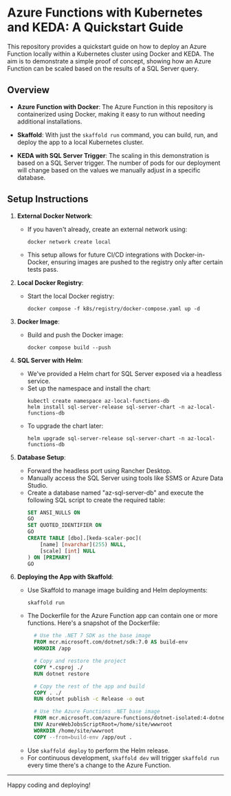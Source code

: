 # Azure Functions with Kubernetes and KEDA: A Quickstart Guide

This repository provides a quickstart guide on how to deploy an Azure Function locally within a Kubernetes cluster using Docker and KEDA. The aim is to demonstrate a simple proof of concept, showing how an Azure Function can be scaled based on the results of a SQL Server query.

## Overview

- **Azure Function with Docker**: The Azure Function in this repository is containerized using Docker, making it easy to run without needing additional installations.
  
- **Skaffold**: With just the `skaffold run` command, you can build, run, and deploy the app to a local Kubernetes cluster.
  
- **KEDA with SQL Server Trigger**: The scaling in this demonstration is based on a SQL Server trigger. The number of pods for our deployment will change based on the values we manually adjust in a specific database.

## Setup Instructions

1. **External Docker Network**:
    - If you haven't already, create an external network using:
      ```
      docker network create local
      ```
    - This setup allows for future CI/CD integrations with Docker-in-Docker, ensuring images are pushed to the registry only after certain tests pass.

2. **Local Docker Registry**:
    - Start the local Docker registry:
      ```
      docker compose -f k8s/registry/docker-compose.yaml up -d
      ```

3. **Docker Image**:
    - Build and push the Docker image:
      ```
      docker compose build --push
      ```

4. **SQL Server with Helm**:
    - We've provided a Helm chart for SQL Server exposed via a headless service.
    - Set up the namespace and install the chart:
      ```
      kubectl create namespace az-local-functions-db
      helm install sql-server-release sql-server-chart -n az-local-functions-db
      ```
    - To upgrade the chart later:
      ```
      helm upgrade sql-server-release sql-server-chart -n az-local-functions-db
      ```

5. **Database Setup**:
    - Forward the headless port using Rancher Desktop.
    - Manually access the SQL Server using tools like SSMS or Azure Data Studio.
    - Create a database named "az-sql-server-db" and execute the following SQL script to create the required table:
      ```sql
      SET ANSI_NULLS ON
      GO
      SET QUOTED_IDENTIFIER ON
      GO
      CREATE TABLE [dbo].[keda-scaler-poc](
          [name] [nvarchar](255) NULL,
          [scale] [int] NULL
      ) ON [PRIMARY]
      GO
      ```

6. **Deploying the App with Skaffold**:
    - Use Skaffold to manage image building and Helm deployments:
      ```
      skaffold run
      ```
    - The Dockerfile for the Azure Function app can contain one or more functions. Here's a snapshot of the Dockerfile:
      ```Dockerfile
        # Use the .NET 7 SDK as the base image
        FROM mcr.microsoft.com/dotnet/sdk:7.0 AS build-env
        WORKDIR /app

        # Copy and restore the project
        COPY *.csproj ./
        RUN dotnet restore

        # Copy the rest of the app and build
        COPY . ./
        RUN dotnet publish -c Release -o out

        # Use the Azure Functions .NET base image
        FROM mcr.microsoft.com/azure-functions/dotnet-isolated:4-dotnet-isolated7.0-slim AS runtime
        ENV AzureWebJobsScriptRoot=/home/site/wwwroot
        WORKDIR /home/site/wwwroot
        COPY --from=build-env /app/out .
      ```
    - Use `skaffold deploy` to perform the Helm release.
    - For continuous development, `skaffold dev` will trigger `skaffold run` every time there's a change to the Azure Function.

---

Happy coding and deploying!
